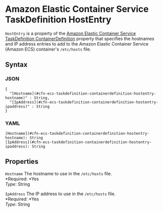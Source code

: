 # Amazon Elastic Container Service TaskDefinition HostEntry<a name="aws-properties-ecs-taskdefinition-containerdefinitions-hostentry"></a>

`HostEntry` is a property of the [Amazon Elastic Container Service TaskDefinition ContainerDefinition](aws-properties-ecs-taskdefinition-containerdefinitions.md) property that specifies the hostnames and IP address entries to add to the Amazon Elastic Container Service \(Amazon ECS\) container's `/etc/hosts` file\.

## Syntax<a name="w3ab2c21c14d714b5"></a>

### JSON<a name="aws-properties-ecs-taskdefinition-containerdefinitions-hostentry-syntax.json"></a>

```
{
  "[Hostname](#cfn-ecs-taskdefinition-containerdefinition-hostentry-hostname)" : String,
  "[IpAddress](#cfn-ecs-taskdefinition-containerdefinition-hostentry-ipaddress)" : String
}
```

### YAML<a name="aws-properties-ecs-taskdefinition-containerdefinitions-hostentry-syntax.yaml"></a>

```
[Hostname](#cfn-ecs-taskdefinition-containerdefinition-hostentry-hostname): String
[IpAddress](#cfn-ecs-taskdefinition-containerdefinition-hostentry-ipaddress): String
```

## Properties<a name="w3ab2c21c14d714b7"></a>

`Hostname`  <a name="cfn-ecs-taskdefinition-containerdefinition-hostentry-hostname"></a>
The hostname to use in the `/etc/hosts` file\.  
*Required: *Yes  
*Type*: String

`IpAddress`  <a name="cfn-ecs-taskdefinition-containerdefinition-hostentry-ipaddress"></a>
The IP address to use in the `/etc/hosts` file\.  
*Required: *Yes  
*Type*: String